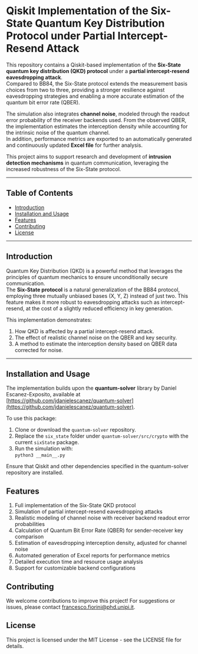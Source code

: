 # Qiskit Implementation of the Six-State Quantum Key Distribution Protocol under Partial Intercept-Resend Attack  

This repository contains a Qiskit-based implementation of the **Six-State quantum key distribution (QKD) protocol** under a **partial intercept-resend eavesdropping attack**.  
Compared to BB84, the Six-State protocol extends the measurement basis choices from two to three, providing a stronger resilience against eavesdropping strategies and enabling a more accurate estimation of the quantum bit error rate (QBER).  

The simulation also integrates **channel noise**, modeled through the readout error probability of the receiver backends used. From the observed QBER, the implementation estimates the interception density while accounting for the intrinsic noise of the quantum channel.  
In addition, performance metrics are exported to an automatically generated and continuously updated **Excel file** for further analysis.  

This project aims to support research and development of **intrusion detection mechanisms** in quantum communication, leveraging the increased robustness of the Six-State protocol.  

---

## Table of Contents
- [Introduction](#introduction)
- [Installation and Usage](#installation-and-usage)
- [Features](#features)
- [Contributing](#contributing)
- [License](#license)

---

## Introduction
Quantum Key Distribution (QKD) is a powerful method that leverages the principles of quantum mechanics to ensure unconditionally secure communication.  
The **Six-State protocol** is a natural generalization of the BB84 protocol, employing three mutually unbiased bases (X, Y, Z) instead of just two. This feature makes it more robust to eavesdropping attacks such as intercept-resend, at the cost of a slightly reduced efficiency in key generation.  

This implementation demonstrates:  
1. How QKD is affected by a partial intercept-resend attack.  
2. The effect of realistic channel noise on the QBER and key security.  
3. A method to estimate the interception density based on QBER data corrected for noise.  

---

## Installation and Usage
The implementation builds upon the **quantum-solver** library by Daniel Escanez-Exposito, available at [https://github.com/jdanielescanez/quantum-solver](https://github.com/jdanielescanez/quantum-solver).  

To use this package:  
1. Clone or download the `quantum-solver` repository.  
2. Replace the `six_state` folder under `quantum-solver/src/crypto` with the current `sixState` package.  
3. Run the simulation with:  
`python3 __main__.py`

Ensure that Qiskit and other dependencies specified in the quantum-solver repository are installed.

## Features

1) Full implementation of the Six-State QKD protocol
2) Simulation of partial intercept-resend eavesdropping attacks
3) Realistic modeling of channel noise with receiver backend readout error probabilities
4) Calculation of Quantum Bit Error Rate (QBER) for sender-receiver key comparison
5) Estimation of eavesdropping interception density, adjusted for channel noise
6) Automated generation of Excel reports for performance metrics
7) Detailed execution time and resource usage analysis
8) Support for customizable backend configurations

## Contributing
We welcome contributions to improve this project! For suggestions or issues, please contact francesco.fiorini@phd.unipi.it.

## License
This project is licensed under the MIT License - see the LICENSE file for details.
